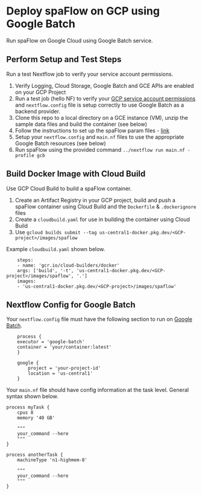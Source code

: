 # Deploy spaFlow on GCP using Google Batch

Run spaFlow on Google Cloud using Google Batch service.  

## Perform Setup and Test Steps

Run a test Nextflow job to verify your service account permissions.  

1. Verify Logging, Cloud Storage, Google Batch and GCE APIs are enabled on your GCP Project
2. Run a test job (hello NF) to verify your [GCP service account permissions](https://cloud.google.com/batch/docs/nextflow) and `nextflow.config` file is setup correctly to use Google Batch as a backend provider. 
3. Clone this repo to a local directory on a GCE instance (VM), unzip the sample data files and build the container (see below)
4. Follow the instructions to set up the spaFlow param files - [link](https://github.com/dimi-lab/SpaFlow?tab=readme-ov-file#instructions)
5. Setup your `nextflow.config` and `main.nf` files to use the appropriate Google Batch resources (see below)
6. Run spaFlow using the provided command `../nextflow run main.nf -profile gcb`

## Build Docker Image with Cloud Build 

Use GCP Cloud Build to build a spaFlow container.  

1. Create an Artifact Registry in your GCP project, build and push a spaFlow container using Cloud Build and the `Dockerfile` & `.dockerignore` files
2. Create a `cloudbuild.yaml` for use in building the container using Cloud Build
3. Use `gcloud builds submit --tag us-central1-docker.pkg.dev/<GCP-project>/images/spaflow`

Example `cloudbuild.yaml` shown below.

```
    steps:
    - name: 'gcr.io/cloud-builders/docker' 
    args: ['build', '-t', 'us-central1-docker.pkg.dev/<GCP-project>/images/spaflow', '.']
    images:
    - 'us-central1-docker.pkg.dev/<GCP-project>/images/spaflow'
```

## Nextflow Config for Google Batch

Your `nextflow.config` file must have the following section to run on [Google Batch](https://www.nextflow.io/docs/latest/google.html#configuration).  

```
    process {
    executor = 'google-batch'
    container = 'your/container:latest'
    }

    google {
        project = 'your-project-id'
        location = 'us-central1'
    }
```

Your `main.nf` file should have config information at the task level.  General syntax shown below.

```
process myTask {
    cpus 8
    memory '40 GB'

    """
    your_command --here
    """
}

process anotherTask {
    machineType 'n1-highmem-8'

    """
    your_command --here
    """
}
```
